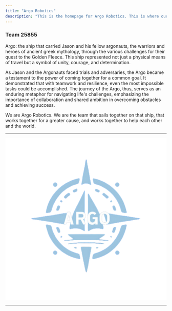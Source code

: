 ```yaml
---
title: "Argo Robotics"
description: "This is the homepage for Argo Robotics. This is where our current updates will be posted."
---
```

### Team 25855

Argo: the ship that carried Jason and his fellow argonauts, the warriors and heroes of ancient greek mythology, through the various challenges for their quest to the Golden Fleece. This ship represented not just a physical means of travel but a symbol of unity, courage, and determination.

As Jason and the Argonauts faced trials and adversaries, the Argo became a testament to the power of coming together for a common goal. It demonstrated that with teamwork and resilience, even the most impossible tasks could be accomplished. The journey of the Argo, thus, serves as an enduring metaphor for navigating life's challenges, emphasizing the importance of collaboration and shared ambition in overcoming obstacles and achieving success.

We are Argo Robotics. We are the team that sails together on that ship, that works together for a greater cause, and works together to help each other and the world.

---

![image](argologo1.png)

---